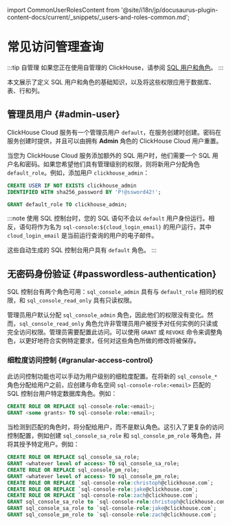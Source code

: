 import CommonUserRolesContent from '@site/i18n/jp/docusaurus-plugin-content-docs/current/_snippets/_users-and-roles-common.md';

# 常见访问管理查询

:::tip 自管理
如果您正在使用自管理的 ClickHouse，请参阅 [SQL 用户和角色](/guides/sre/user-management/index.md)。
:::

本文展示了定义 SQL 用户和角色的基础知识，以及将这些权限应用于数据库、表、行和列。

## 管理员用户 {#admin-user}

ClickHouse Cloud 服务有一个管理员用户 `default`，在服务创建时创建。密码在服务创建时提供，并且可以由拥有 **Admin** 角色的 ClickHouse Cloud 用户重置。

当您为 ClickHouse Cloud 服务添加额外的 SQL 用户时，他们需要一个 SQL 用户名和密码。如果您希望他们具有管理级别的权限，则将新用户分配角色 `default_role`。例如，添加用户 `clickhouse_admin`：

```sql
CREATE USER IF NOT EXISTS clickhouse_admin
IDENTIFIED WITH sha256_password BY 'P!@ssword42!';
```

```sql
GRANT default_role TO clickhouse_admin;
```

:::note
使用 SQL 控制台时，您的 SQL 语句不会以 `default` 用户身份运行。相反，语句将作为名为 `sql-console:${cloud_login_email}` 的用户运行，其中 `cloud_login_email` 是当前运行查询的用户的电子邮件。

这些自动生成的 SQL 控制台用户具有 `default` 角色。
:::

## 无密码身份验证 {#passwordless-authentication}

SQL 控制台有两个角色可用：`sql_console_admin` 具有与 `default_role` 相同的权限，和 `sql_console_read_only` 具有只读权限。

管理员用户默认分配 `sql_console_admin` 角色，因此他们的权限没有变化。然而，`sql_console_read_only` 角色允许非管理员用户被授予对任何实例的只读或完全访问权限。管理员需要配置此访问。可以使用 `GRANT` 或 `REVOKE` 命令来调整角色，以更好地符合实例特定要求，任何对这些角色所做的修改将被保存。

### 细粒度访问控制 {#granular-access-control}

此访问控制功能也可以手动为用户级别的细粒度配置。在将新的 `sql_console_*` 角色分配给用户之前，应创建与命名空间 `sql-console-role:<email>` 匹配的 SQL 控制台用户特定数据库角色。例如：

```sql
CREATE ROLE OR REPLACE sql-console-role:<email>;
GRANT <some grants> TO sql-console-role:<email>;
```

当检测到匹配的角色时，将分配给用户，而不是默认角色。这引入了更复杂的访问控制配置，例如创建 `sql_console_sa_role` 和 `sql_console_pm_role` 等角色，并将其授予特定用户。例如：

```sql
CREATE ROLE OR REPLACE sql_console_sa_role;
GRANT <whatever level of access> TO sql_console_sa_role;
CREATE ROLE OR REPLACE sql_console_pm_role;
GRANT <whatever level of access> TO sql_console_pm_role;
CREATE ROLE OR REPLACE `sql-console-role:christoph@clickhouse.com`;
CREATE ROLE OR REPLACE `sql-console-role:jake@clickhouse.com`;
CREATE ROLE OR REPLACE `sql-console-role:zach@clickhouse.com`;
GRANT sql_console_sa_role to `sql-console-role:christoph@clickhouse.com`;
GRANT sql_console_sa_role to `sql-console-role:jake@clickhouse.com`;
GRANT sql_console_pm_role to `sql-console-role:zach@clickhouse.com`;
```

<CommonUserRolesContent />
